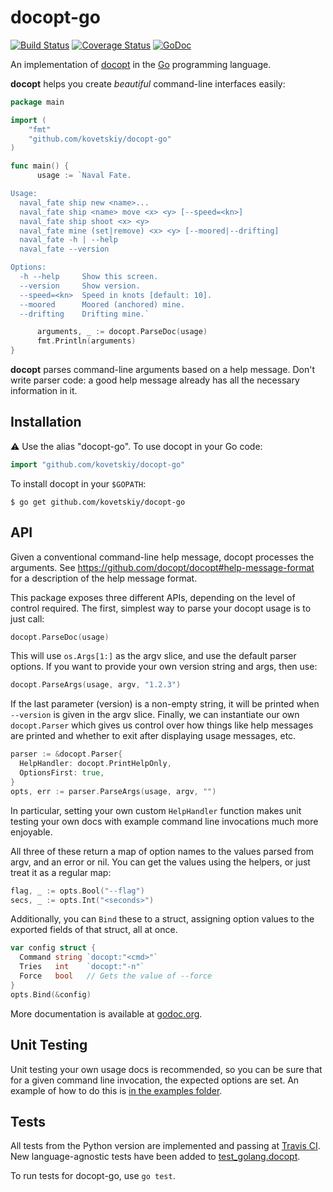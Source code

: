 docopt-go
=========

[![Build Status](https://travis-ci.org/kovetskiy/docopt-go.svg?branch=master)](https://travis-ci.org/kovetskiy/docopt-go)
[![Coverage Status](https://coveralls.io/repos/github/kovetskiy/docopt-go/badge.svg)](https://coveralls.io/github/kovetskiy/docopt-go)
[![GoDoc](https://godoc.org/github.com/kovetskiy/docopt-go?status.svg)](https://godoc.org/github.com/kovetskiy/docopt-go)

An implementation of [docopt](http://docopt.org/) in the [Go](http://golang.org/) programming language.

**docopt** helps you create *beautiful* command-line interfaces easily:

```go
package main

import (
	"fmt"
	"github.com/kovetskiy/docopt-go"
)

func main() {
	  usage := `Naval Fate.

Usage:
  naval_fate ship new <name>...
  naval_fate ship <name> move <x> <y> [--speed=<kn>]
  naval_fate ship shoot <x> <y>
  naval_fate mine (set|remove) <x> <y> [--moored|--drifting]
  naval_fate -h | --help
  naval_fate --version

Options:
  -h --help     Show this screen.
  --version     Show version.
  --speed=<kn>  Speed in knots [default: 10].
  --moored      Moored (anchored) mine.
  --drifting    Drifting mine.`

	  arguments, _ := docopt.ParseDoc(usage)
	  fmt.Println(arguments)
}
```

**docopt** parses command-line arguments based on a help message. Don't write parser code: a good help message already has all the necessary information in it.

## Installation

⚠ Use the alias "docopt-go". To use docopt in your Go code:

```go
import "github.com/kovetskiy/docopt-go"
```

To install docopt in your `$GOPATH`:

```console
$ go get github.com/kovetskiy/docopt-go
```

## API

Given a conventional command-line help message, docopt processes the arguments. See https://github.com/docopt/docopt#help-message-format for a description of the help message format.

This package exposes three different APIs, depending on the level of control required. The first, simplest way to parse your docopt usage is to just call:

```go
docopt.ParseDoc(usage)
```

This will use `os.Args[1:]` as the argv slice, and use the default parser options. If you want to provide your own version string and args, then use:

```go
docopt.ParseArgs(usage, argv, "1.2.3")
```

If the last parameter (version) is a non-empty string, it will be printed when `--version` is given in the argv slice. Finally, we can instantiate our own `docopt.Parser` which gives us control over how things like help messages are printed and whether to exit after displaying usage messages, etc.

```go
parser := &docopt.Parser{
  HelpHandler: docopt.PrintHelpOnly,
  OptionsFirst: true,
}
opts, err := parser.ParseArgs(usage, argv, "")
```

In particular, setting your own custom `HelpHandler` function makes unit testing your own docs with example command line invocations much more enjoyable.

All three of these return a map of option names to the values parsed from argv, and an error or nil. You can get the values using the helpers, or just treat it as a regular map:

```go
flag, _ := opts.Bool("--flag")
secs, _ := opts.Int("<seconds>")
```

Additionally, you can `Bind` these to a struct, assigning option values to the
exported fields of that struct, all at once.

```go
var config struct {
  Command string `docopt:"<cmd>"`
  Tries   int    `docopt:"-n"`
  Force   bool   // Gets the value of --force
}
opts.Bind(&config)
```

More documentation is available at [godoc.org](https://godoc.org/github.com/kovetskiy/docopt-go).

## Unit Testing

Unit testing your own usage docs is recommended, so you can be sure that for a given command line invocation, the expected options are set. An example of how to do this is [in the examples folder](examples/unit_test/unit_test.go).

## Tests

All tests from the Python version are implemented and passing at [Travis CI](https://travis-ci.org/kovetskiy/docopt-go). New language-agnostic tests have been added to [test_golang.docopt](test_golang.docopt).

To run tests for docopt-go, use `go test`.

